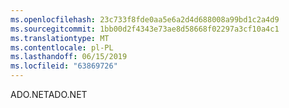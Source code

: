 ```yaml
---
ms.openlocfilehash: 23c733f8fde0aa5e6a2d4d688008a99bd1c2a4d9
ms.sourcegitcommit: 1bb00d2f4343e73ae8d58668f02297a3cf10a4c1
ms.translationtype: MT
ms.contentlocale: pl-PL
ms.lasthandoff: 06/15/2019
ms.locfileid: "63869726"
---
```

<span data-ttu-id="29a82-101">ADO.NET</span><span class="sxs-lookup"><span data-stu-id="29a82-101">ADO.NET</span></span>